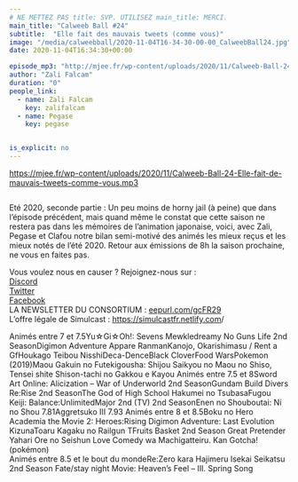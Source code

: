 ```yaml
---
# NE METTEZ PAS title: SVP. UTILISEZ main_title: MERCI.
main_title: "Calweeb Ball #24"
subtitle:  "Elle fait des mauvais tweets (comme vous)"
image: "/media/calweebball/2020-11-04T16-34-30-00-00_CalweebBall24.jpg"
date: 2020-11-04T16:34:30+00:00

episode_mp3: "http://mjee.fr/wp-content/uploads/2020/11/Calweeb-Ball-24-Elle-fait-de-mauvais-tweets-comme-vous.mp3"
author: "Zali Falcam"
duration: "0"
people_link: 
  - name: Zali Falcam
    key: zalifalcam
  - name: Pegase
    key: pegase


is_explicit: no
---
```


<PodcastHeader/>

<!-- ECRIRE LA DESCRIPTION DE L'EPISODE SOUS CETTE LIGNE -->

 

<a href="https://mjee.fr/wp-content/uploads/2020/11/Calweeb-Ball-24-Elle-fait-de-mauvais-tweets-comme-vous.mp3" rel="nofollow">https://mjee.fr/wp-content/uploads/2020/11/Calweeb-Ball-24-Elle-fait-de-mauvais-tweets-comme-vous.mp3</a>
 



<img src="https://calvinballradio.files.wordpress.com/2020/11/c24.jpg?w=500" alt="">



<p>Eté 2020, seconde partie : Un peu moins de horny jail (à peine) que dans l’épisode précédent, mais quand même le constat que cette saison ne restera pas dans les mémoires de l’animation japonaise, voici, avec Zali, Pegase et Clafou notre bilan semi-motivé des animés les mieux reçus et les mieux notés de l’été 2020. Retour aux émissions de 8h la saison prochaine, ne vous en faites pas.</p>



<p>Vous voulez nous en causer ? Rejoignez-nous sur :<br><a href="http://discordapp.com/invite/4RnA9v7" rel="nofollow">Discord</a><br><a href="https://twitter.com/Calvinball_FM?lang=fr" rel="nofollow">Twitter</a><br><a href="https://www.facebook.com/CalvinballRadio/?ref=bookmarks" rel="nofollow">Facebook</a><br>LA NEWSLETTER DU CONSORTIUM : <a href="https://exit.sc/?url=http%3A%2F%2Feepurl.com%2FgcFR29" rel="nofollow">eepurl.com/gcFR29</a><br>L’offre légale de Simulcast : <a href="https://simulcastfr.netlify.com/" rel="nofollow">https://simulcastfr.netlify.com</a>/</p>



<tr><td>Animés entre 7 et 7.5</td></tr><tr><td>Yu☆Gi☆Oh!: Sevens </td></tr><tr><td>Mewkledreamy </td></tr><tr><td>No Guns Life 2nd Season</td></tr><tr><td>Digimon Adventure </td></tr><tr><td>Appare Ranman</td></tr><tr><td>Kanojo, Okarishimasu / Rent a Gf</td></tr><tr><td>Houkago Teibou Nisshi</td></tr><tr><td>Deca-Dence</td></tr><tr><td>Black Clover</td></tr><tr><td>Food Wars</td></tr><tr><td>Pokemon (2019)</td></tr><tr><td>Maou Gakuin no Futekigousha: Shijou Saikyou no Maou no Shiso, Tensei shite Shison-tachi no Gakkou e Kayou</td></tr><tr><td></td></tr>



<tr><td>Animés entre 7.5 et 8</td></tr><tr><td>Sword Art Online: Alicization – War of Underworld 2nd Season</td></tr><tr><td>Gundam Build Divers Re:Rise 2nd Season</td></tr><tr><td>The God of High School </td></tr><tr><td>Hakumei no Tsubasa</td></tr><tr><td>Fugou Keiji: Balance:Unlimited</td></tr><tr><td>Major 2nd (TV) 2nd Season</td></tr><tr><td>Enen no Shouboutai: Ni no Shou 7.81</td></tr><tr><td>Aggretsuko III 7.93 </td></tr>



<tr><td>Animés entre 8 et 8.5</td></tr><tr><td>Boku no Hero Academia the Movie 2: Heroes:Rising </td></tr><tr><td>Digimon Adventure: Last Evolution Kizuna</td></tr><tr><td>Toaru Kagaku no Railgun T</td></tr><tr><td>Fruits Basket 2nd Season </td></tr><tr><td>Great Pretender </td></tr><tr><td>Yahari Ore no Seishun Love Comedy wa Machigatteiru. Kan </td></tr><tr><td>Gotcha! (pokémon)<br></td></tr>



<tr><td>Animés entre 8.5 et le bout du monde</td></tr><tr><td>Re:Zero kara Hajimeru Isekai Seikatsu 2nd Season </td></tr><tr><td>Fate/stay night Movie: Heaven’s Feel – III. Spring Song </td></tr>


